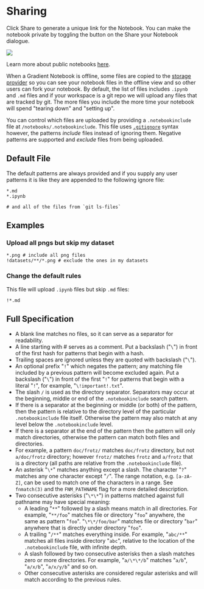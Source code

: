 # Sharing

Click Share to generate a unique link for the Notebook.  You can make the notebook private by toggling the button on the Share your Notebook dialogue.

![](../../.gitbook/assets/share.png)

Learn more about public notebooks [here](broken-reference).&#x20;



When a Gradient Notebook is offline, some files are copied to the [storage provider](../../data/data-overview/private-datasets-repository/storage-providers.md) so you can see your notebook files in the offline view and so other users can fork your notebook. By default, the list of files includes `.ipynb` and `.md` files and if your workspace is a git repo we will upload any files that are tracked by git. The more files you include the more time your notebook will spend "tearing down" and "setting up".

You can control which files are uploaded by providing a `.notebookinclude` file at `/notebooks/.notebookinclude`. This file uses [`.gitignore`](https://git-scm.com/docs/gitignore) syntax however, the patterns _include_ files instead of ignoring them. Negative patterns are supported and _exclude_ files from being uploaded.

## Default File

The default patterns are always provided and if you supply any user patterns it is like they are appended to the following ignore file:

```
*.md
*.ipynb

# and all of the files from `git ls-files`
```

## Examples

### Upload all pngs but skip my dataset

```
*.png # include all png files
!datasets/**/*.png # exclude the ones in my datasets
```

### Change the default rules

This file will upload `.ipynb` files but skip `.md` files:

```
!*.md
```

## Full Specification

* A blank line matches no files, so it can serve as a separator for readability.
* A line starting with # serves as a comment. Put a backslash ("`\`") in front of the first hash for patterns that begin with a hash.
* Trailing spaces are ignored unless they are quoted with backslash ("`\`").
* An optional prefix "`!`" which negates the pattern; any matching file included by a previous pattern will become excluded again. Put a backslash ("`\`") in front of the first "`!`" for patterns that begin with a literal "`!`", for example, "`\!important!.txt`".
* The slash `/` is used as the directory separator. Separators may occur at the beginning, middle or end of the `.notebookinclude` search pattern.
* If there is a separator at the beginning or middle (or both) of the pattern, then the pattern is relative to the directory level of the particular `.notebookinclude` file itself. Otherwise the pattern may also match at any level below the `.notebookinclude` level.
* If there is a separator at the end of the pattern then the pattern will only match directories, otherwise the pattern can match both files and directories.
* For example, a pattern `doc/frotz/` matches `doc/frotz` directory, but not `a/doc/frotz` directory; however `frotz/` matches `frotz` and `a/frotz` that is a directory (all paths are relative from the `.notebookinclude` file).
* An asterisk "`\*`" matches anything except a slash. The character "`?`" matches any one character except "`/`". The range notation, e.g. `[a-zA-Z]`, can be used to match one of the characters in a range. See `fnmatch(3)` and the `FNM_PATHNAME` flag for a more detailed description.
* Two consecutive asterisks ("`\*\*`") in patterns matched against full pathname may have special meaning:
  * A leading "`**`" followed by a slash means match in all directories. For example, "`**/foo`" matches file or directory "`foo`" anywhere, the same as pattern "`foo`". "`\*\*/foo/bar`" matches file or directory "`bar`" anywhere that is directly under directory "`foo`".
  * A trailing "`/**`" matches everything inside. For example, "`abc/**`" matches all files inside directory "`abc`", relative to the location of the `.notebookinclude` file, with infinite depth.
  * A slash followed by two consecutive asterisks then a slash matches zero or more directories. For example, "`a/\*\*/b`" matches "`a/b`", "`a/x/b`", "`a/x/y/b`" and so on.
  * Other consecutive asterisks are considered regular asterisks and will match according to the previous rules.
